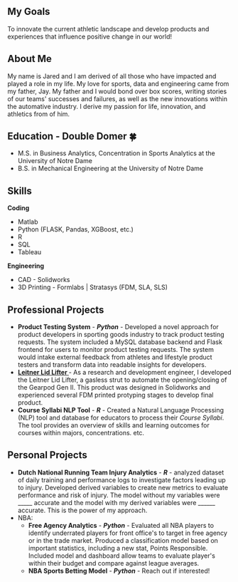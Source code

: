 ## My Goals
To innovate the current athletic landscape and develop products and experiences that influence positive change in our world!

## About Me
My name is Jared and I am derived of all those who have impacted and played a role in my life. My love for sports, data and engineering came from my father, Jay. My father and I would bond over box scores, writing stories of our teams' successes and failures, as well as the new innovations within the automative industry. I derive my passion for life, innovation, and athletics from of him. 

## Education - Double Domer 🍀
* M.S. in Business Analytics, Concentration in Sports Analytics at the University of Notre Dame 
* B.S. in Mechanical Engineering at the University of Notre Dame

## Skills 
**Coding**
* Matlab
* Python (FLASK, Pandas, XGBoost, etc.)
* R
* SQL
* Tableau

**Engineering**
* CAD - Solidworks
* 3D Printing - Formlabs | Stratasys (FDM, SLA, SLS)

## Professional Projects
* **Product Testing System** - **_Python_** - Developed a novel approach for product developers in sporting goods industry to track product testing requests. The system included a MySQL database backend and Flask frontend for users to monitor product testing requests. The system would intake external feedback from athletes and lifestyle product testers and transform data into readable insights for developers.
* **<a href= "https://www.leitnerdesigns.com/collections/accessories/products/gearpod-xl-gen-2" target = "_blank"> Leitner Lid Lifter </a>** - As a research and development engineer, I developed the Leitner Lid Lifter, a gasless strut to automate the opening/closing of the Gearpod Gen II. This product was designed in Solidworks and experienced several FDM printed protyping stages to develop final product.
* **Course Syllabi NLP Tool** - **_R_** - Created a Natural Language Processing (NLP) tool and database for educators to process their _Course Syllabi_. The tool provides an overview of skills and learning outcomes for courses within majors, concentrations. etc.

## Personal Projects
* **Dutch National Running Team Injury Analytics** - **_R_** - analyzed dataset of daily training and performance logs to investigate factors leading up to injury. Developed derived variables to create new metrics to evaluate performance and risk of injury. The model without my variables were _____ accurate and the model with my derived variables were ______ accurate. This is the power of my approach.
* NBA:
  * **Free Agency Analytics** - **_Python_** - Evaluated all NBA players to identify underrated players for front office's to target in free agency or in the trade market. Produced a classification model based on important statistics, including a new stat, Points Responsible. Included model and dashboard allow teams to evaluate player's within their budget and compare against league averages.
  * **NBA Sports Betting Model** - **_Python_** - Reach out if interested!
